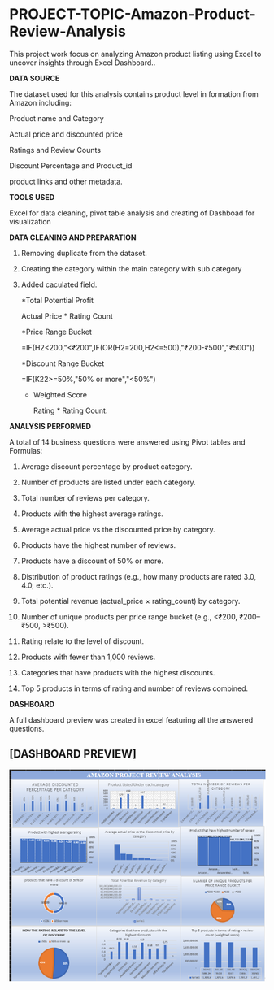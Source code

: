 # PROJECT-TOPIC-Amazon-Product-Review-Analysis
This project work focus on analyzing Amazon product listing using Excel to uncover insights through Excel Dashboard..

**DATA SOURCE**

The dataset used for this analysis contains product level in formation from Amazon including:
 
  Product name and Category
  
  Actual price and discounted price
  
  Ratings and Review Counts
  
  Discount Percentage and Product_id
  
  product links and other metadata.


**TOOLS USED**

  Excel for data cleaning, pivot table analysis and creating of Dashboad for visualization

**DATA CLEANING AND PREPARATION**
  
  1. Removing duplicate from the dataset.
  
  2. Creating the category within the main category with sub category
  
  3. Added caculated field.

     *Total Potential Profit

       Actual Price * Rating Count

     *Price Range Bucket

       =IF(H2<200,"<₹200",IF(OR(H2=200,H2<=500),"₹200-₹500","₹500"))

     *Discount Range Bucket

       =IF(K22>=50%,"50% or more","<50%")

     * Weighted Score

         Rating * Rating Count.

  **ANALYSIS PERFORMED**

  A total of 14 business questions were answered using Pivot tables and Formulas:

  1. Average discount percentage by product category.

  2. Number of products are listed under each category.

  3. Total number of reviews per category.

  4. Products with the highest average ratings.

  5. Average actual price vs the discounted price by category.

  6. Products have the highest number of reviews.

  7. Products have a discount of 50% or more.

  8. Distribution of product ratings (e.g., how many products are rated 3.0, 4.0, etc.).

  9. Total potential revenue (actual_price × rating_count) by category.

  10. Number of unique products per price range bucket (e.g., <₹200, ₹200–₹500, >₹500).

  11. Rating relate to the level of discount.

  12. Products with fewer than 1,000 reviews.

  13. Categories that have products with the highest discounts.

  14. Top 5 products in terms of rating and number of reviews combined.

**DASHBOARD**

 A full dashboard preview was created in excel featuring all the answered questions.

## [DASHBOARD PREVIEW]
![Dashboard Screenshot](Dashboard.png)


     
